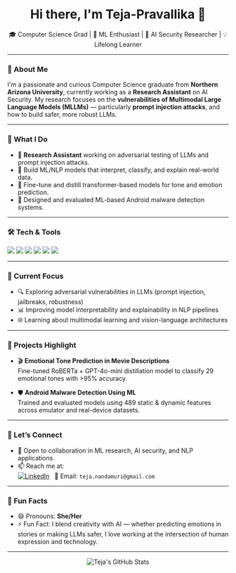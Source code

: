 <h1 align="center">Hi there, I'm Teja-Pravallika 👋</h1>

<p align="center">
🎓 Computer Science Grad | 🤖 ML Enthusiast | 🔐 AI Security Researcher | 💡 Lifelong Learner  
</p>

---

### 🌟 About Me

I'm a passionate and curious Computer Science graduate from **Northern Arizona University**, currently working as a **Research Assistant** on AI Security. My research focuses on the **vulnerabilities of Multimodal Large Language Models (MLLMs)** — particularly **prompt injection attacks**, and how to build safer, more robust LLMs.

---

### 🚀 What I Do

- 🔬 **Research Assistant** working on adversarial testing of LLMs and prompt injection attacks.
- 🤖 Build ML/NLP models that interpret, classify, and explain real-world data.
- 🧠 Fine-tune and distill transformer-based models for tone and emotion prediction.
- 📱 Designed and evaluated ML-based Android malware detection systems.

---

### 🛠️ Tech & Tools

<p align="left">
  <img src="https://img.shields.io/badge/Python-3776AB?style=for-the-badge&logo=python&logoColor=white"/>
  <img src="https://img.shields.io/badge/PyTorch-EE4C2C?style=for-the-badge&logo=pytorch&logoColor=white"/>
  <img src="https://img.shields.io/badge/TensorFlow-FF6F00?style=for-the-badge&logo=tensorflow&logoColor=white"/>
  <img src="https://img.shields.io/badge/SQL-4479A1?style=for-the-badge&logo=postgresql&logoColor=white"/>
  <img src="https://img.shields.io/badge/LLMs-GPT--4-blueviolet?style=for-the-badge"/>
  <img src="https://img.shields.io/badge/GitHub-181717?style=for-the-badge&logo=github&logoColor=white"/>
</p>

---

### 🧠 Current Focus

- 🔍 Exploring adversarial vulnerabilities in LLMs (prompt injection, jailbreaks, robustness)
- 📊 Improving model interpretability and explainability in NLP pipelines
- 🌐 Learning about multimodal learning and vision-language architectures

---

### 💼 Projects Highlight

- 🎬 **Emotional Tone Prediction in Movie Descriptions**  
  Fine-tuned RoBERTa + GPT-4o-mini distillation model to classify 29 emotional tones with >95% accuracy.

- 🛡️ **Android Malware Detection Using ML**  
  Trained and evaluated models using 489 static & dynamic features across emulator and real-device datasets.

---

### 🤝 Let’s Connect

- 💬 Open to collaboration in ML research, AI security, and NLP applications.
- 📫 Reach me at:  
  [![LinkedIn](https://img.shields.io/badge/LinkedIn-blue?style=flat&logo=linkedin&logoColor=white)](https://www.linkedin.com/in/teja-pravallika-nandamuri-81b600262/)
  &nbsp;
  📧 Email: `teja.nandamuri@gmail.com`

---

### 🌈 Fun Facts

- 😄 Pronouns: **She/Her**  
- ⚡ Fun Fact: I blend creativity with AI — whether predicting emotions in stories or making LLMs safer, I love working at the intersection of human expression and technology.

---

<p align="center">
  <img src="https://github-readme-stats.vercel.app/api?username=Teja-Pravallika&show_icons=true&theme=radical" alt="Teja's GitHub Stats" />
</p>
